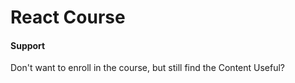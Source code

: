 # React Course









#### Support

Don't want to enroll in the course, but still find the Content Useful?<br>

